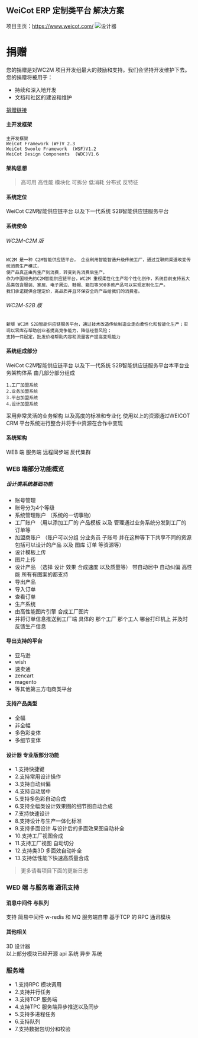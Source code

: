 ## WeiCot ERP  定制类平台 解决方案
项目主页：https://www.weicot.com/
![设计器](http://www.weicot.com/wp-content/uploads/2018/04/desger-full.png)
# 捐赠
您的捐赠是对WC2M 项目开发组最大的鼓励和支持。我们会坚持开发维护下去。 您的捐赠将被用于：

  - 持续和深入地开发
  - 文档和社区的建设和维护
  
[捐赠链接](https://www.weicot.com)


####  主开发框架
```
主开发框架
WeiCot Framework (WF)V 2.3
WeiCot Swoole Framework  (WSF)V1.2
WeiCot Design Components  (WDC)V1.6
```

#### 架构思想
> 高可用 高性能 模块化 可拆分 低消耗 分布式 反特征  


#### 系统定位
WeiCot C2M智能供应链平台 以及下一代系统 S2B智能供应链服务平台


#### 系统使命

###### WC2M-C2M 版
```
WC2M 是一种 C2M智能供应链平台， 企业利用智能智造升级传统工厂，通过互联网渠道改变传统消费生产模式，
使产品真正由先生产到消费，转变到先消费后生产。
作为中国领先的C2M智能供应链平台，WC2M 重视柔性化生产和个性化创作，系统目前支持五大品类包含服装、家居、电子周边、鞋帽、箱包等300多款产品可以实现定制化生产。
我们承诺提供合理定价，高品质并且环保安全的产品给我们的消费者。
```
###### WC2M-S2B 版
```
新版 WC2M S2B智能供应链服务平台，通过技术改造传统制造业走向柔性化和智能化生产；实现以零库存帮助创业者提高竞争能力，降低经营风险；
支持一件起定，批发价格帮助内容和流量客户提高变现能力
```

#### 系统组成部分

WeiCot C2M智能供应链平台 以及下一代系统 S2B智能供应链服务平台本平台业务架构体系  由几部分部分组成
```
1.工厂加盟系统
2.业务加盟系统
3.平台加盟系统
4.设计加盟系统
```
采用非常灵活的业务架构 以及高度的标准和专业化  使用以上的资源通过WEICOT CRM 平台系统进行整合并将手中资源在合作中变现


####  系统架构
WEB 端  服务端   远程同步端   反代集群






### WEB 端部分功能概览

##### 设计类系统基础功能
- 账号管理  
- 账号分为4个等级  
- 系统管理账户   （系统的一切事物）
- 工厂账户       （用以添加工厂的 产品模板 以及 管理通过业务系统分发到工厂的 订单等   
- 加盟商账户     （账户可以分组  分业务员  子账号 并在这种等下下共享不同的资源  包括可以设计的产品 以及 图库 订单 等资源等）
- 设计模板上传
- 图片上传
- 设计产品    （选择 设计 效果  合成速度 以及质量等）    带自动居中  自动纠偏 高性能 所有有图案的都支持
- 导出产品
- 导入订单
- 查看订单
- 生产系统
- 由高性能图片引擎 合成工厂图片
- 并将订单信息推送到工厂端  具体的 那个工厂 那个工人 哪台打印机上  并及时反馈生产信息

####  导出支持的平台

- 亚马逊
- wish
- 速卖通
- zencart
- magento
- 等其他第三方电商类平台

#### 支持产品类型
- 全幅  
- 非全幅 
- 多色彩变体 
- 多细节变体

#### 设计器   专业版部分功能

- 1.支持快捷键
- 2.支持常用设计操作
- 3.支持自动纠偏
- 4.支持自动居中
- 5.支持多色彩自动合成
- 6.支持全幅类设计效果图的细节图自动合成
- 7.支持快速设计
- 8.支持设计与生产一体化标准
- 9.支持多面设计 与设计后的多面效果图自动补全
- 10.支持工厂视图合成
- 11.支持工厂视图 自动切分
- 12.支持类3D 多面效自动补全
- 13.支持低性能下快速高质量合成
> 更多请看项目下面的更新日志



### WED 端 与服务端 通讯支持

#### 消息中间件 与队列
支持 简易中间件 w-redis  和 MQ
服务端自带 基于TCP 的 RPC 通讯模块
#### 其他相关
3D 设计器  
以上部分模块已经开源
api  系统
异步 系统

### 服务端 

- 1.支持RPC 模块调用
- 2.支持并行任务
- 3.支持TCP 服务端
- 4.支持TPC 服务端异步推送以及同步
- 5.支持多进程任务
- 6.支持队列
- 7.支持数据包切分和校验


